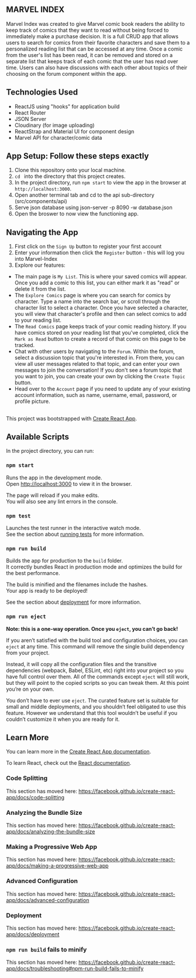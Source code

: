 ## MARVEL INDEX
Marvel Index was created to give Marvel comic book readers the ability
to keep track of comics that they want to read without being forced to
immediately make a purchase decision. It is a full CRUD app that allows
users to search for comics from their favorite characters and save them
to a personalized reading list that can be accessed at any time. Once a
comic from the user's list has been read, it can be removed and stored
on a separate list that keeps track of each comic that the user has read
over time. Users can also have discussions with each other about
topics of their choosing on the forum component within the app.

## Technologies Used
- ReactJS using "hooks" for application build
- React Router
- JSON Server
- Cloudinary (for image uploading)
- ReactStrap and Material UI for component design
- Marvel API for character/comic data


## App Setup: Follow these steps exactly

1. Clone this repository onto your local machine. 
2. `cd ` into the directory that this project creates. 
3. In the project directory, run `npm start` to view the app in the browser at `http://localhost:3000`.
4. Open another terminal tab and cd to the api sub-directory (src/components/api)
5. Serve json database using json-server -p 8090 -w database.json
6. Open the broswer to now view the functioning app. 


## Navigating the App

1. First click on the `Sign Up` button to register your first account
2. Enter your information then click the `Register` button - this will log you into Marvel-Index
3. Explore our features:
- The main page is `My List`. This is where your saved comics will appear. Once you add a comic to this list, you can either mark it as "read" or delete it from the list. 
- The `Explore Comics` page is where you can search for comics by character. Type a name into the search bar, or scroll through the character list to select a character. Once you have selected a character, you will view that character's profile and then can select comics to add to your reading list.
- The `Read Comics` page keeps track of your comic reading history. If you have comics stored on your reading list that you've completed, click the `Mark as Read` button to create a record of that comic on this page to be tracked. 
- Chat with other users by navigating to the `Forum`. Within the forum, select a discussion topic that you're interested in. From there, you can view all user messages related to that topic, and can enter your own messages to join the conversation! If you don't see a forum topic that you want to join, you can create your own by clicking the `Create Topic` button. 
- Head over to the `Account` page if you need to update any of your existing account information, such as name, username, email, password, or profile picture. 


##

This project was bootstrapped with [Create React App](https://github.com/facebook/create-react-app).

## Available Scripts

In the project directory, you can run:

### `npm start`

Runs the app in the development mode.<br />
Open [http://localhost:3000](http://localhost:3000) to view it in the browser.

The page will reload if you make edits.<br />
You will also see any lint errors in the console.

### `npm test`

Launches the test runner in the interactive watch mode.<br />
See the section about [running tests](https://facebook.github.io/create-react-app/docs/running-tests) for more information.

### `npm run build`

Builds the app for production to the `build` folder.<br />
It correctly bundles React in production mode and optimizes the build for the best performance.

The build is minified and the filenames include the hashes.<br />
Your app is ready to be deployed!

See the section about [deployment](https://facebook.github.io/create-react-app/docs/deployment) for more information.

### `npm run eject`

**Note: this is a one-way operation. Once you `eject`, you can’t go back!**

If you aren’t satisfied with the build tool and configuration choices, you can `eject` at any time. This command will remove the single build dependency from your project.

Instead, it will copy all the configuration files and the transitive dependencies (webpack, Babel, ESLint, etc) right into your project so you have full control over them. All of the commands except `eject` will still work, but they will point to the copied scripts so you can tweak them. At this point you’re on your own.

You don’t have to ever use `eject`. The curated feature set is suitable for small and middle deployments, and you shouldn’t feel obligated to use this feature. However we understand that this tool wouldn’t be useful if you couldn’t customize it when you are ready for it.

## Learn More

You can learn more in the [Create React App documentation](https://facebook.github.io/create-react-app/docs/getting-started).

To learn React, check out the [React documentation](https://reactjs.org/).

### Code Splitting

This section has moved here: https://facebook.github.io/create-react-app/docs/code-splitting

### Analyzing the Bundle Size

This section has moved here: https://facebook.github.io/create-react-app/docs/analyzing-the-bundle-size

### Making a Progressive Web App

This section has moved here: https://facebook.github.io/create-react-app/docs/making-a-progressive-web-app

### Advanced Configuration

This section has moved here: https://facebook.github.io/create-react-app/docs/advanced-configuration

### Deployment

This section has moved here: https://facebook.github.io/create-react-app/docs/deployment

### `npm run build` fails to minify

This section has moved here: https://facebook.github.io/create-react-app/docs/troubleshooting#npm-run-build-fails-to-minify
